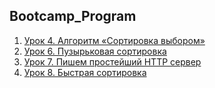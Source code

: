## Bootcamp_Program
1. [Урок 4. Алгоритм «Сортировка выбором»](https://github.com/olgashenkel/Bootcamp_Program/tree/main/Task-4)
2. [Урок 6. Пузырьковая сортировка](https://github.com/olgashenkel/Bootcamp_Program/tree/main/Task-6)
3. [Урок 7. Пишем простейший HTTP сервер](https://github.com/olgashenkel/Bootcamp_Program/tree/main/Task-7)
4. [Урок 8. Быстрая сортировка]()
